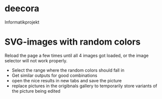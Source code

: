 # deecora
Informatikprojekt



# SVG-images with random colors
Reload the page a few times until all 4 images got loaded, or the image selector will not work properly.
- Select the range where the random colors should fall in
- Get similar outputs for good combinations
- open the nice results in new tabs and save the picture
- replace pictures in the origibnals gallery to temporarily store variants of the picture being edited
